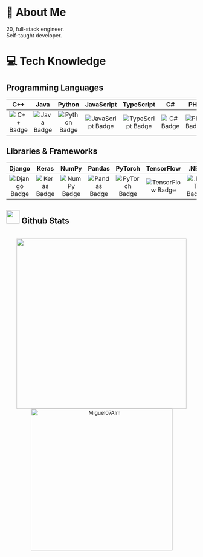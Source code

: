 # 🌅 About Me
20, full-stack engineer. <br> 
Self-taught developer.

# 💻 Tech Knowledge
## Programming Languages
| C++ | Java | Python | JavaScript | TypeScript | C# | PHP |
|:---:|:----:|:------:|:----------:|:----------:|:--:| :----------:|
| ![C++ Badge](https://img.shields.io/badge/c++-%2300599C.svg?style=for-the-badge&logo=c%2B%2B&logoColor=white) | ![Java Badge](https://img.shields.io/badge/java-%23ED8B00.svg?style=for-the-badge&logo=java&logoColor=white) | ![Python Badge](https://img.shields.io/badge/python-3670A0?style=for-the-badge&logo=python&logoColor=ffdd54) | ![JavaScript Badge](https://img.shields.io/badge/javascript-%23323330.svg?style=for-the-badge&logo=javascript&logoColor=%23F7DF1E) | ![TypeScript Badge](https://img.shields.io/badge/typescript-%23007ACC.svg?style=for-the-badge&logo=typescript&logoColor=white) | ![C# Badge](https://img.shields.io/badge/C%23-%23239120.svg?style=for-the-badge&logo=c-sharp&logoColor=white) | ![PHP Badge](https://img.shields.io/badge/PHP-777BB4?style=for-the-badge&logo=php&logoColor=white)|

## Libraries & Frameworks

| Django | Keras | NumPy | Pandas | PyTorch | TensorFlow | .NET |
|:------:|:-----:|:-----:|:------:|:-------:|:----------:|:----:|
| ![Django Badge](https://img.shields.io/badge/django-%23092E20.svg?style=for-the-badge&logo=django&logoColor=white) | ![Keras Badge](https://img.shields.io/badge/Keras-%23D00000.svg?style=for-the-badge&logo=Keras&logoColor=white) | ![NumPy Badge](https://img.shields.io/badge/numpy-%23013243.svg?style=for-the-badge&logo=numpy&logoColor=white) | ![Pandas Badge](https://img.shields.io/badge/pandas-%23150458.svg?style=for-the-badge&logo=pandas&logoColor=white) | ![PyTorch Badge](https://img.shields.io/badge/PyTorch-%23EE4C2C.svg?style=for-the-badge&logo=PyTorch&logoColor=white) | ![TensorFlow Badge](https://img.shields.io/badge/TensorFlow-%23FF6F00.svg?style=for-the-badge&logo=TensorFlow&logoColor=white) | ![.NET Badge](https://img.shields.io/badge/.NET-%235C2D91.svg?style=for-the-badge&logo=.net&logoColor=white) |




## <img src="https://media.giphy.com/media/iY8CRBdQXODJSCERIr/giphy.gif" width="35"><b> Github Stats </b>
<br>

<div align="center">

<a href="https://github.com/Miguel07Alm/">
  <img src="https://github-readme-stats.vercel.app/api?username=Miguel07Alm&include_all_commits=true&count_private=true&show_icons=true&line_height=20&title_color=7A7ADB&icon_color=2234AE&text_color=D3D3D3&bg_color=0,000000,130F40" width="450"/>
  <img src="https://github-readme-stats.vercel.app/api/top-langs?username=Miguel07Alm&show_icons=true&locale=en&layout=compact&line_height=20&title_color=7A7ADB&icon_color=2234AE&text_color=D3D3D3&bg_color=0,000000,130F40" width="375"  alt="Miguel07Alm"/>

</a>
</div>
